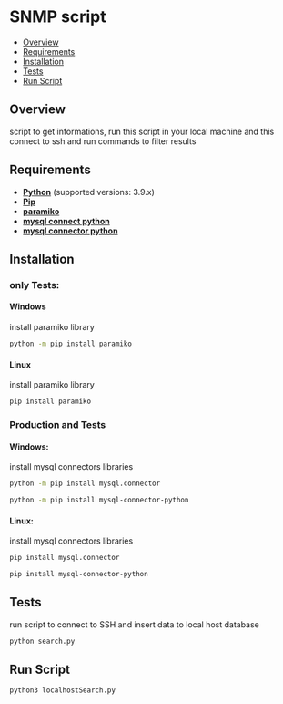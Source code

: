 # SNMP script

- [Overview](#overview)
- [Requirements](#requirements)
- [Installation](#installation)
- [Tests](#tests)
- [Run Script](#run-script)

## Overview
script to get informations, run this script in your local machine and this connect to ssh and run commands to filter results

## Requirements

- **[Python](https://www.python.org/)** (supported versions: 3.9.x)
- **[Pip](https://pypi.org/project/pip/)**
- **[paramiko](https://www.paramiko.org/)**
- **[mysql connect python](https://dev.mysql.com/doc/connector-python/en/)**
- **[mysql connector python]()**

## Installation
### only Tests:

#### Windows
install paramiko library
```bash
python -m pip install paramiko
```

#### Linux
install paramiko library
```bash
pip install paramiko
```

### Production and Tests
#### Windows:

install mysql connectors libraries
```bash
python -m pip install mysql.connector
```

```bash
python -m pip install mysql-connector-python
```

#### Linux:
install mysql connectors libraries
```bash
pip install mysql.connector
```

```bash
pip install mysql-connector-python
```

## Tests
run script to connect to SSH and insert data to local host database
```bash
python search.py
```

## Run Script
```bash
python3 localhostSearch.py
```